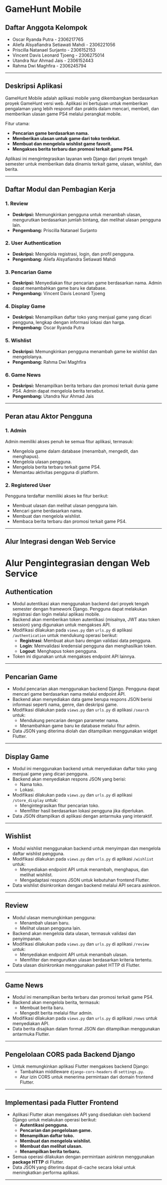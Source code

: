# **GameHunt Mobile**

## **Daftar Anggota Kelompok**
- Oscar Ryanda Putra - 2306217765  
- Aliefa Alsyafiandra Setiawati Mahdi - 2306221056  
- Priscilla Natanael Surjanto - 2306152153  
- Vincent Davis Leonard Tjoeng - 2306275014  
- Utandra Nur Ahmad Jais - 2306152443  
- Rahma Dwi Maghfira - 2306245794  

---

## **Deskripsi Aplikasi**
GameHunt Mobile adalah aplikasi mobile yang dikembangkan berdasarkan proyek GameHunt versi web. Aplikasi ini bertujuan untuk memberikan pengalaman yang lebih responsif dan praktis dalam mencari, membeli, dan memberikan ulasan game PS4 melalui perangkat mobile.

Fitur utama:
- **Pencarian game berdasarkan nama.**
- **Memberikan ulasan untuk game dari toko terdekat.**
- **Membuat dan mengelola wishlist game favorit.**
- **Mengakses berita terbaru dan promosi terkait game PS4.**

Aplikasi ini mengintegrasikan layanan web Django dari proyek tengah semester untuk memberikan data dinamis terkait game, ulasan, wishlist, dan berita.

---

## **Daftar Modul dan Pembagian Kerja**

### **1. Review**
- **Deskripsi:** Memungkinkan pengguna untuk menambah ulasan, mengurutkan berdasarkan jumlah bintang, dan melihat ulasan pengguna lain.  
- **Pengembang:** Priscilla Natanael Surjanto  

### **2. User Authentication**
- **Deskripsi:** Mengelola registrasi, login, dan profil pengguna.  
- **Pengembang:** Aliefa Alsyafiandra Setiawati Mahdi  

### **3. Pencarian Game**
- **Deskripsi:** Menyediakan fitur pencarian game berdasarkan nama. Admin dapat menambahkan game baru ke database.  
- **Pengembang:** Vincent Davis Leonard Tjoeng  

### **4. Display Game**
- **Deskripsi:** Menampilkan daftar toko yang menjual game yang dicari pengguna, lengkap dengan informasi lokasi dan harga.  
- **Pengembang:** Oscar Ryanda Putra  

### **5. Wishlist**
- **Deskripsi:** Memungkinkan pengguna menambah game ke wishlist dan mengelolanya.  
- **Pengembang:** Rahma Dwi Maghfira  

### **6. Game News**
- **Deskripsi:** Menampilkan berita terbaru dan promosi terkait dunia game PS4. Admin dapat mengelola berita tersebut.  
- **Pengembang:** Utandra Nur Ahmad Jais  

---

## **Peran atau Aktor Pengguna**

### **1. Admin**
Admin memiliki akses penuh ke semua fitur aplikasi, termasuk:
- Mengelola game dalam database (menambah, mengedit, dan menghapus).
- Mengelola ulasan pengguna.
- Mengelola berita terbaru terkait game PS4.
- Memantau aktivitas pengguna di platform.

### **2. Registered User**
Pengguna terdaftar memiliki akses ke fitur berikut:
- Membuat ulasan dan melihat ulasan pengguna lain.
- Mencari game berdasarkan nama.
- Membuat dan mengelola wishlist.
- Membaca berita terbaru dan promosi terkait game PS4.

---

## **Alur Integrasi dengan Web Service**
# Alur Pengintegrasian dengan Web Service

## Authentication
- Modul autentikasi akan menggunakan backend dari proyek tengah semester dengan framework Django. Pengguna dapat melakukan registrasi dan login melalui aplikasi mobile.
- Backend akan memberikan token autentikasi (misalnya, JWT atau token session) yang digunakan untuk mengakses API.
- Modifikasi dilakukan pada `views.py` dan `urls.py` di aplikasi `/authentication` untuk mendukung operasi berikut:
  - **Registrasi**: Membuat akun baru dengan validasi data pengguna.
  - **Login**: Memvalidasi kredensial pengguna dan menghasilkan token.
  - **Logout**: Menghapus token pengguna.
- Token ini digunakan untuk mengakses endpoint API lainnya.

---

## Pencarian Game
- Modul pencarian akan menggunakan backend Django. Pengguna dapat mencari game berdasarkan nama melalui endpoint API.
- Backend akan menyediakan data game berupa respons JSON berisi informasi seperti nama, genre, dan deskripsi game.
- Modifikasi dilakukan pada `views.py` dan `urls.py` di aplikasi `/search` untuk:
  - Mendukung pencarian dengan parameter nama.
  - Menambahkan game baru ke database melalui fitur admin.
- Data JSON yang diterima diolah dan ditampilkan menggunakan widget Flutter.

---

## Display Game
- Modul ini menggunakan backend untuk menyediakan daftar toko yang menjual game yang dicari pengguna.
- Backend akan menyediakan respons JSON yang berisi:
  - Nama toko.
  - Lokasi.
- Modifikasi dilakukan pada `views.py` dan `urls.py` di aplikasi `/store_display` untuk:
  - Mengintegrasikan fitur pencarian toko.
  - Memfilter hasil berdasarkan lokasi pengguna jika diperlukan.
- Data JSON ditampilkan di aplikasi dengan antarmuka yang interaktif.

---

## Wishlist
- Modul wishlist menggunakan backend untuk menyimpan dan mengelola daftar wishlist pengguna.
- Modifikasi dilakukan pada `views.py` dan `urls.py` di aplikasi `/wishlist` untuk:
  - Menyediakan endpoint API untuk menambah, menghapus, dan melihat wishlist.
  - Mengadaptasi respons JSON untuk kebutuhan frontend Flutter.
- Data wishlist disinkronkan dengan backend melalui API secara asinkron.

---

## Review
- Modul ulasan memungkinkan pengguna:
  - Menambah ulasan baru.
  - Melihat ulasan pengguna lain.
- Backend akan mengelola data ulasan, termasuk validasi dan penyimpanan.
- Modifikasi dilakukan pada `views.py` dan `urls.py` di aplikasi `/review` untuk:
  - Menyediakan endpoint API untuk menambah ulasan.
  - Memfilter dan mengurutkan ulasan berdasarkan kriteria tertentu.
- Data ulasan disinkronkan menggunakan paket HTTP di Flutter.

---

## Game News
- Modul ini menampilkan berita terbaru dan promosi terkait game PS4.
- Backend akan mengelola berita, termasuk:
  - Membuat berita baru.
  - Mengedit berita melalui fitur admin.
- Modifikasi dilakukan pada `views.py` dan `urls.py` di aplikasi `/news` untuk menyediakan API.
- Data berita disajikan dalam format JSON dan ditampilkan menggunakan antarmuka Flutter.

---

## Pengelolaan CORS pada Backend Django
- Untuk memungkinkan aplikasi Flutter mengakses backend Django:
  - Tambahkan middleware `django-cors-headers` di `settings.py`.
  - Atur izin CORS untuk menerima permintaan dari domain frontend Flutter.

---

## Implementasi pada Flutter Frontend
- Aplikasi Flutter akan mengakses API yang disediakan oleh backend Django untuk melakukan operasi berikut:
  - **Autentikasi pengguna.**
  - **Pencarian dan pengelolaan game.**
  - **Menampilkan daftar toko.**
  - **Membuat dan mengelola wishlist.**
  - **Membuat dan melihat ulasan.**
  - **Menampilkan berita terbaru.**
- Semua operasi dilakukan dengan permintaan asinkron menggunakan **package HTTP** di Flutter.
- Data JSON yang diterima dapat di-cache secara lokal untuk meningkatkan performa aplikasi.

---

